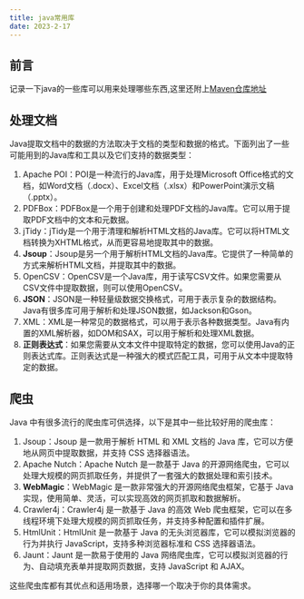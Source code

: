 ```yaml
---
title: java常用库
date: 2023-2-17
---
```


## 前言

记录一下java的一些库可以用来处理哪些东西,这里还附上[Maven仓库地址](https://mvnrepository.com/artifact/org.jsoup/jsoup)

## 处理文档

Java提取文档中的数据的方法取决于文档的类型和数据的格式。下面列出了一些可能用到的Java库和工具以及它们支持的数据类型：

1. Apache POI：POI是一种流行的Java库，用于处理Microsoft Office格式的文档，如Word文档（.docx）、Excel文档（.xlsx）和PowerPoint演示文稿（.pptx）。
2. PDFBox：PDFBox是一个用于创建和处理PDF文档的Java库。它可以用于提取PDF文档中的文本和元数据。
3. jTidy：jTidy是一个用于清理和解析HTML文档的Java库。它可以将HTML文档转换为XHTML格式，从而更容易地提取其中的数据。
4. **Jsoup**：Jsoup是另一个用于解析HTML文档的Java库。它提供了一种简单的方式来解析HTML文档，并提取其中的数据。
5. OpenCSV：OpenCSV是一个Java库，用于读写CSV文件。如果您需要从CSV文件中提取数据，则可以使用OpenCSV。
6. **JSON**：JSON是一种轻量级数据交换格式，可用于表示复杂的数据结构。Java有很多库可用于解析和处理JSON数据，如Jackson和Gson。
7. XML：XML是一种常见的数据格式，可以用于表示各种数据类型。Java有内置的XML解析器，如DOM和SAX，可以用于解析和处理XML数据。
8. **正则表达式**：如果您需要从文本文件中提取特定的数据，您可以使用Java的正则表达式库。正则表达式是一种强大的模式匹配工具，可用于从文本中提取特定的数据。

## 爬虫

Java 中有很多流行的爬虫库可供选择，以下是其中一些比较好用的爬虫库：

1. Jsoup：Jsoup 是一款用于解析 HTML 和 XML 文档的 Java 库，它可以方便地从网页中提取数据，并支持 CSS 选择器语法。
2. Apache Nutch：Apache Nutch 是一款基于 Java 的开源网络爬虫，它可以处理大规模的网页抓取任务，并提供了一套强大的数据处理和索引技术。
3. **WebMagic**：WebMagic 是一款非常强大的开源网络爬虫框架，它基于 Java 实现，使用简单、灵活，可以实现高效的网页抓取和数据解析。
4. Crawler4j：Crawler4j 是一款基于 Java 的高效 Web 爬虫框架，它可以在多线程环境下处理大规模的网页抓取任务，并支持多种配置和插件扩展。
5. HtmlUnit：HtmlUnit 是一款基于 Java 的无头浏览器库，它可以模拟浏览器的行为并执行 JavaScript，支持多种浏览器标准和 CSS 选择器语法。
6. Jaunt：Jaunt 是一款易于使用的 Java 网络爬虫库，它可以模拟浏览器的行为、自动填充表单并提取网页数据，支持 JavaScript 和 AJAX。

这些爬虫库都有其优点和适用场景，选择哪一个取决于你的具体需求。